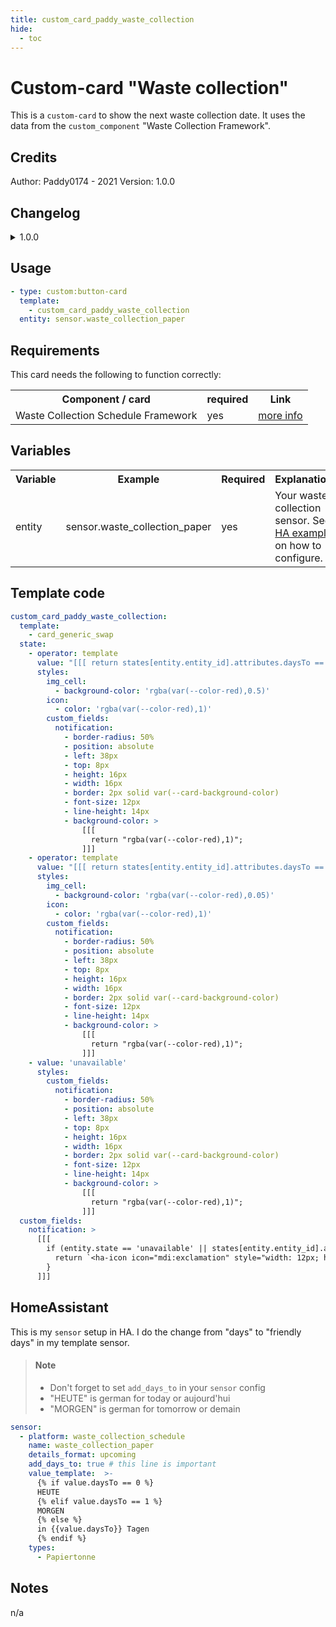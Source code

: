 ```yaml
---
title: custom_card_paddy_waste_collection
hide:
  - toc
---
```

<!-- markdownlint-disable MD046 -->

# Custom-card "Waste collection"

This is a `custom-card` to show the next waste collection date. It uses the data from the `custom_component` "Waste Collection Framework".

## Credits

Author: Paddy0174 - 2021
Version: 1.0.0

## Changelog

<details>
<summary>1.0.0</summary>
Initial release
</details>

## Usage

```yaml
- type: custom:button-card
  template:
    - custom_card_paddy_waste_collection
  entity: sensor.waste_collection_paper
```

## Requirements

This card needs the following to function correctly:
<table>
<tr>
<th>Component / card</th>
<th>required</th>
<th>Link</th>
</tr>
<tr>
<td>Waste Collection Schedule Framework</td>
<td>yes</td>
<td><a href="https://github.com/mampfes/hacs_waste_collection_schedule">more info</a></td>
</tr>
</table>

## Variables

<table>
<tr>
<th>Variable</th>
<th>Example</th>
<th>Required</th>
<th>Explanation</th>
</tr>
<tr>
<td>entity</td>
<td>sensor.waste_collection_paper</td>
<td>yes</td>
<td>Your waste collection sensor. See <a href="#homeassistant">HA example</a> on how to configure.</td>
</tr>
</table>

## Template code

```yaml
custom_card_paddy_waste_collection:
  template:
    - card_generic_swap
  state:
    - operator: template
      value: "[[[ return states[entity.entity_id].attributes.daysTo == 0; ]]]"
      styles:
        img_cell:
          - background-color: 'rgba(var(--color-red),0.5)'
        icon:
          - color: 'rgba(var(--color-red),1)'
        custom_fields:
          notification:
            - border-radius: 50%
            - position: absolute
            - left: 38px
            - top: 8px
            - height: 16px
            - width: 16px
            - border: 2px solid var(--card-background-color)
            - font-size: 12px
            - line-height: 14px
            - background-color: >
                [[[
                  return "rgba(var(--color-red),1)";
                ]]]
    - operator: template
      value: "[[[ return states[entity.entity_id].attributes.daysTo == 1; ]]]"
      styles:
        img_cell:
          - background-color: 'rgba(var(--color-red),0.05)'
        icon:
          - color: 'rgba(var(--color-red),1)'
        custom_fields:
          notification:
            - border-radius: 50%
            - position: absolute
            - left: 38px
            - top: 8px
            - height: 16px
            - width: 16px
            - border: 2px solid var(--card-background-color)
            - font-size: 12px
            - line-height: 14px
            - background-color: >
                [[[
                  return "rgba(var(--color-red),1)";
                ]]]
    - value: 'unavailable'
      styles:
        custom_fields:
          notification:
            - border-radius: 50%
            - position: absolute
            - left: 38px
            - top: 8px
            - height: 16px
            - width: 16px
            - border: 2px solid var(--card-background-color)
            - font-size: 12px
            - line-height: 14px
            - background-color: >
                [[[
                  return "rgba(var(--color-red),1)";
                ]]]
  custom_fields:
    notification: >
      [[[
        if (entity.state == 'unavailable' || states[entity.entity_id].attributes.daysTo == 0 || states[entity.entity_id].attributes.daysTo == 1){
          return `<ha-icon icon="mdi:exclamation" style="width: 12px; height: 12px; color: var(--primary-background-color);"></ha-icon>`
        }
      ]]]
```

## HomeAssistant

This is my `sensor` setup in HA. I do the change from "days" to "friendly days" in my template sensor.

> #### Note
>
> - Don't forget to set `add_days_to` in your `sensor` config
> - "HEUTE" is german for today or aujourd'hui
> - "MORGEN" is german for tomorrow or demain

```yaml
sensor:
  - platform: waste_collection_schedule
    name: waste_collection_paper
    details_format: upcoming
    add_days_to: true # this line is important
    value_template:  >-
      {% if value.daysTo == 0 %}
      HEUTE
      {% elif value.daysTo == 1 %}
      MORGEN
      {% else %}
      in {{value.daysTo}} Tagen
      {% endif %}
    types:
      - Papiertonne
```

## Notes

n/a
